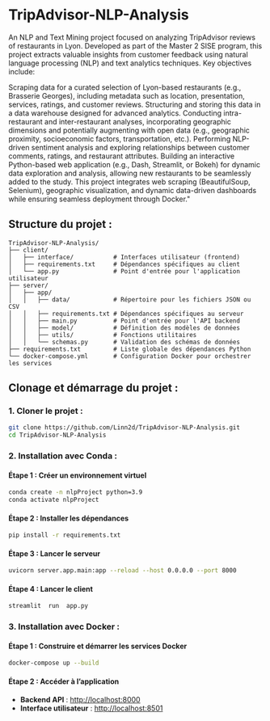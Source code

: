 # TripAdvisor-NLP-Analysis


An NLP and Text Mining project focused on analyzing TripAdvisor reviews of restaurants in Lyon. Developed as part of the Master 2 SISE program, this project extracts valuable insights from customer feedback using natural language processing (NLP) and text analytics techniques. Key objectives include:

Scraping data for a curated selection of Lyon-based restaurants (e.g., Brasserie Georges), including metadata such as location, presentation, services, ratings, and customer reviews.
Structuring and storing this data in a data warehouse designed for advanced analytics.
Conducting intra-restaurant and inter-restaurant analyses, incorporating geographic dimensions and potentially augmenting with open data (e.g., geographic proximity, socioeconomic factors, transportation, etc.).
Performing NLP-driven sentiment analysis and exploring relationships between customer comments, ratings, and restaurant attributes.
Building an interactive Python-based web application (e.g., Dash, Streamlit, or Bokeh) for dynamic data exploration and analysis, allowing new restaurants to be seamlessly added to the study.
This project integrates web scraping (BeautifulSoup, Selenium), geographic visualization, and dynamic data-driven dashboards while ensuring seamless deployment through Docker."

## **Structure du projet** :

```plaintext
TripAdvisor-NLP-Analysis/
├── client/
│   ├── interface/           # Interfaces utilisateur (frontend)
│   ├── requirements.txt     # Dépendances spécifiques au client
│   └── app.py               # Point d'entrée pour l'application utilisateur
├── server/
│   ├── app/
│   │   ├── data/            # Répertoire pour les fichiers JSON ou CSV
│   │   ├── requirements.txt # Dépendances spécifiques au serveur
│   │   ├── main.py          # Point d'entrée pour l'API backend
│   │   ├── model/           # Définition des modèles de données
│   │   ├── utils/           # Fonctions utilitaires
│   │   └── schemas.py       # Validation des schémas de données
├── requirements.txt         # Liste globale des dépendances Python
└── docker-compose.yml       # Configuration Docker pour orchestrer les services
```

 
## **Clonage et démarrage du projet** :

### 1. **Cloner le projet :**
```bash
git clone https://github.com/Linn2d/TripAdvisor-NLP-Analysis.git
cd TripAdvisor-NLP-Analysis
```
 

### 2. **Installation avec Conda :**

#### Étape 1 : Créer un environnement virtuel
```bash
conda create -n nlpProject python=3.9
conda activate nlpProject
```

#### Étape 2 : Installer les dépendances
```bash
pip install -r requirements.txt
```

#### Étape 3 : Lancer le serveur
```bash
uvicorn server.app.main:app --reload --host 0.0.0.0 --port 8000
```
 
#### Étape 4 : Lancer le client
```bash
streamlit  run  app.py
```
### 3. **Installation avec Docker :**

#### Étape 1 : Construire et démarrer les services Docker
```bash
docker-compose up --build
```

#### Étape 2 : Accéder à l’application
- **Backend API** : [http://localhost:8000](http://localhost:8000)  
- **Interface utilisateur** : [http://localhost:8501](http://localhost:8501)

 